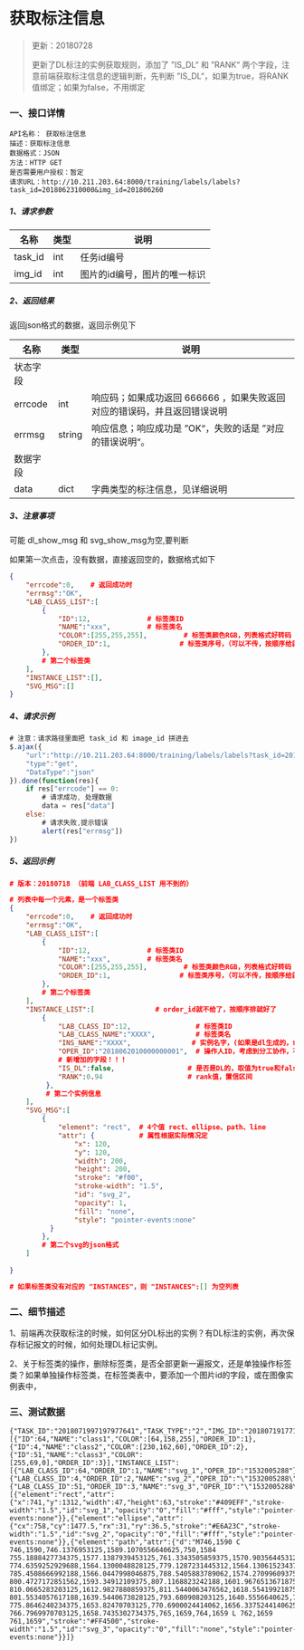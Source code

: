 # 获取标注信息

> 更新：20180728
>
> 更新了DL标注的实例获取规则，添加了 ”IS_DL“ 和 ”RANK“ 两个字段，注意前端获取标注信息的逻辑判断，先判断 ”IS_DL“，如果为true，将RANK值绑定；如果为false，不用绑定

### 一、接口详情

```
API名称： 获取标注信息
描述：获取标注信息
数据格式：JSON
方法：HTTP GET
是否需要用户授权：暂定
请求URL：http://10.211.203.64:8000/training/labels/labels?task_id=2018062310000&img_id=201806260
```

##### 1、请求参数

| 名称    | 类型 | 说明                         |
| ------- | ---- | ---------------------------- |
| task_id | int  | 任务id编号                   |
| img_id  | int  | 图片的id编号，图片的唯一标识 |

##### 2、返回结果

返回json格式的数据，返回示例见下

| 名称     | 类型   | 说明                                                         |
| -------- | ------ | ------------------------------------------------------------ |
| 状态字段 |        |                                                              |
| errcode  | int    | 响应码；如果成功返回 666666 ，如果失败返回对应的错误码，并且返回错误说明 |
| errmsg   | string | 响应信息；响应成功是 ”OK“，失败的话是 ”对应的错误说明“。     |
| 数据字段 |        |                                                              |
| data     | dict   | 字典类型的标注信息，见详细说明                               |



##### 3、注意事项

可能 dl_show_msg 和 svg_show_msg为空,要判断

如果第一次点击，没有数据，直接返回空的，数据格式如下

```json
{
	"errcode":0,	# 返回成功时
    "errmsg":"OK",
    "LAB_CLASS_LIST":[
    	{ 	
    		"ID":12,			  # 标签类ID
    		"NAME":"xxx",		  # 标签类名
    		"COLOR":[255,255,255],	 	   # 标签类颜色RGB，列表格式好转码
    		"ORDER_ID":1,				  # 标签类序号，（可以不传，按顺序给就行）
        },
		# 第二个标签类
    ],
    "INSTANCE_LIST":[],
	"SVG_MSG":[]
}
```



##### 4、请求示例

```javascript
# 注意：请求路径里面把 task_id 和 image_id 拼进去
$.ajax({
	"url":"http://10.211.203.64:8000/training/labels/labels?task_id=2018062&img_id=2018063",
    "type":"get",
    "DataType":"json"
}).done(function(res){
    if res["errcode"] == 0:
    	# 请求成功, 处理数据
        data = res["data"]
    else:
    	# 请求失败,提示错误
        alert(res["errmsg"])
})
```

##### 5、返回示例

```json
# 版本：20180718 （前端 LAB_CLASS_LIST 用不到的）

# 列表中每一个元素，是一个标签类
{
	"errcode":0,	# 返回成功时
    "errmsg":"OK",
    "LAB_CLASS_LIST":[
    	{ 	
    		"ID":12,			  # 标签类ID
    		"NAME":"xxx",		  # 标签类名
    		"COLOR":[255,255,255],	 	   # 标签类颜色RGB，列表格式好转码
    		"ORDER_ID":1,				  # 标签类序号，（可以不传，按顺序给就行）
        },
		# 第二个标签类
    ],
    "INSTANCE_LIST":[ 				# order_id就不给了，按顺序排就好了
	    {
            "LAB_CLASS_ID":12,				  # 标签类ID
            "LAB_CLASS_NAME":"XXXX",		  # 标签类名
            "INS_NAME":"XXXX",				 # 实例名字，(如果是dl生成的，命名为dl_1)
            "OPER_ID":"2018062010000000001",  # 操作人ID，考虑到分工协作，不同用户画实例
            # 新增加的字段！！！
            "IS_DL":false,					# 是否是DL的，取值为true和false两个
            "RANK":0.94						# rank值，置信区间
         },
         # 第二个实例信息
    ],
	"SVG_MSG":[
		{
            "element": "rect",  # 4个值 rect、ellipse、path、line
            "attr": {   	    # 属性根据实际情况定
                "x": 120,
                "y": 120,
                "width": 200,
                "height": 200,
                "stroke": "#f00",
                "stroke-width": "1.5",
                "id": "svg_2",
                "opacity": 1,
                "fill": "none",
                "style": "pointer-events:none"
          }
        },
        # 第二个svg的json格式
    ]
    
}

# 如果标签类没有对应的 "INSTANCES"，则 "INSTANCES":[] 为空列表 
```



### 二、细节描述

1、前端再次获取标注的时候，如何区分DL标出的实例？有DL标注的实例，再次保存标记报文的时候，如何处理DL标记实例。

2、关于标签类的操作，删除标签类，是否全部更新一遍报文，还是单独操作标签类？如果单独操作标签类，在标签类表中，要添加一个图片id的字段，或在图像实例表中，



### 三、测试数据

```
{"TASK_ID":"2018071997197977641","TASK_TYPE":"2","IMG_ID":"2018071917716709466","IMG_NAME":"IMG_20180615_144248.jpg","OPER_ID":"1532005288","LAB_CLASS_LIST":[{"ID":64,"NAME":"class1","COLOR":[64,158,255],"ORDER_ID":1},{"ID":4,"NAME":"class2","COLOR":[230,162,60],"ORDER_ID":2},{"ID":51,"NAME":"class3","COLOR":[255,69,0],"ORDER_ID":3}],"INSTANCE_LIST":[{"LAB_CLASS_ID":64,"ORDER_ID":1,"NAME":"svg_1","OPER_ID":"1532005288"},{"LAB_CLASS_ID":4,"ORDER_ID":2,"NAME":"svg_2","OPER_ID":"\"1532005288\""},{"LAB_CLASS_ID":51,"ORDER_ID":3,"NAME":"svg_3","OPER_ID":"\"1532005288\""}],"SVG_MSG":[{"element":"rect","attr":{"x":741,"y":1312,"width":47,"height":63,"stroke":"#409EFF","stroke-width":"1.5","id":"svg_1","opacity":"0","fill":"#fff","style":"pointer-events:none"}},{"element":"ellipse","attr":{"cx":758,"cy":1477.5,"rx":31,"ry":36.5,"stroke":"#E6A23C","stroke-width":"1.5","id":"svg_2","opacity":"0","fill":"#fff","style":"pointer-events:none"}},{"element":"path","attr":{"d":"M746,1590 C 746,1590,746.1376953125,1589.1070556640625,750,1584 755.1888427734375,1577.1387939453125,761.3343505859375,1570.903564453125,769,1567 774.6359252929688,1564.1300048828125,779.1287231445312,1564.130615234375,782,1565 785.4508666992188,1566.0447998046875,788.5405883789062,1574.27099609375,794,1583 800.4727172851562,1593.34912109375,807.1168823242188,1601.9676513671875,809,1609 810.0665283203125,1612.9827880859375,811.5440063476562,1618.55419921875,808,1626 801.5534057617188,1639.5440673828125,793.680908203125,1640.5556640625,781,1650 775.8646240234375,1653.82470703125,770.6900024414062,1656.3375244140625,768,1658 766.7969970703125,1658.7435302734375,765,1659,764,1659 L 762,1659 761,1659","stroke":"#FF4500","stroke-width":"1.5","id":"svg_3","opacity":"0","fill":"none","style":"pointer-events:none"}}]}
```

